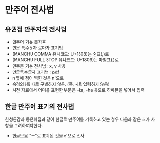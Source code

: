 만주어 전사법
================

유권점 만주자의 전사법
--------------------------------

* 만주어 기본 문자표
* 만문 특수문자 로마자 표기법 
* (MANCHU COMMA 유니코드: U+1808)는 쉼표(,)로
* (MANCHU FULL STOP 유니코드: U+1809)는 마침표(.)로 
* 만주문 기본 전사법 : x, v 사용
* 만문특수문자 표기법 : [pdf](/files/manchu/manchu-special-characters-simple.pdf)
* n 옆에 점이 찍힌 것은 n'으로
* 속격의 i를 따로 구별하지 않음. (즉, -i로 입력하지 않음)
* 사전 자료에서 어미를 표현한 부분은 -ka, -ha 등으로 하이픈을 넣어서 입력


한글 만주어 표기의 전사법
--------------------------------

한청문감과 동문휘집과 같이 한글로 만주어를 기록하고 있는 경우 다음과 같은 추가 사항을 고려하여야한다.

* 한글모음 "ㅡ"로 표기된 것을 e'으로 전사
